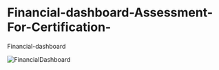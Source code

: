 # Financial-dashboard-Assessment-For-Certification-
Financial-dashboard


![FinancialDashboard](https://github.com/Mehedi925/Financial-dashboard-Assessment-For-Certification-/assets/49998235/2c0bd5b0-e56a-4b8e-87cf-12263a0edeb5)
